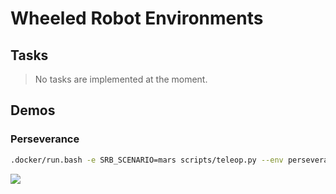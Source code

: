 # Wheeled Robot Environments

## Tasks

> No tasks are implemented at the moment.

## Demos

### Perseverance

```bash
.docker/run.bash -e SRB_SCENARIO=mars scripts/teleop.py --env perseverance
```

![](../../_images/envs/perseverance.jpg)
